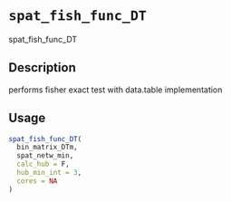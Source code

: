 # `spat_fish_func_DT`

spat_fish_func_DT


## Description

performs fisher exact test with data.table implementation


## Usage

```r
spat_fish_func_DT(
  bin_matrix_DTm,
  spat_netw_min,
  calc_hub = F,
  hub_min_int = 3,
  cores = NA
)
```


